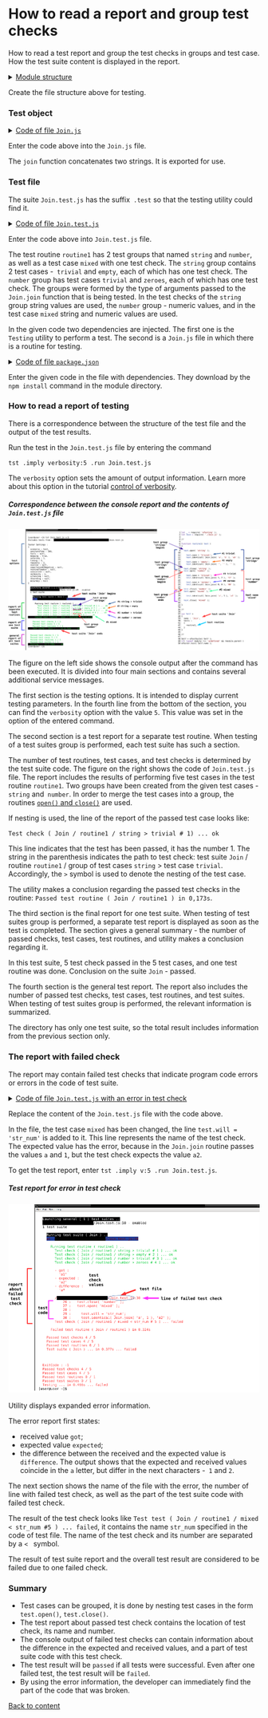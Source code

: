 # How to read a report and group test checks

How to read a test report and group the test checks in groups and test case. How the test suite content is displayed in the report.

<details>
  <summary><u>Module structure</u></summary>

```
report
   ├── Join.js
   ├── Join.test.js
   └── package.json
```

</details>

Create the file structure above for testing.

### Test object

<details>
    <summary><u>Code of file <code>Join.js</code></u></summary>

```js    
module.exports.join = function( a, b )
{
  return String( a ) + String( b );
}
```

</details>

Enter the code above into the `Join.js` file.

The `join` function concatenates two strings. It is exported for use.

### Test file

The suite `Join.test.js` has the suffix` .test` so that the testing utility could find it.

<details>
    <summary><u>Code of file <code>Join.test.js</code></u></summary>

```js    
let _ = require( 'wTesting' );
let Join = require( './Join.js' );

//

function routine1( test )
{

  test.open( 'string' );

    test.case = 'trivial';
    test.identical( Join.join( 'a', 'b' ), 'ab' );

    test.case = 'empty';
    test.identical( Join.join( '', '' ), '' );

  test.close( 'string' );
  test.open( 'number' );

    test.case = 'trivial';
    test.identical( Join.join( 1, 3 ), '13' );

    test.case = 'zeroes';
    test.identical( Join.join( 0, 0 ), '00' );

  test.close( 'number' );
  test.open( 'mixed' );

    test.identical( Join.join( 'a', 1 ), 'a1' );

  test.close( 'mixed' );

}

//

var Self =
{
  name : 'Join',
  tests :
  {
    routine1,
  }
}

//

Self = wTestSuite( Self );
if( typeof module !== 'undefined' && !module.parent )
wTester.test( Self.name );
```

</details>

Enter the code above into `Join.test.js` file.

The test routine `routine1` has 2 test groups that named `string` and `number`, as well as a test case `mixed` with one test check. The `string` group contains 2 test cases -` trivial` and `empty`, each of which has one test check. The `number` group has test cases `trivial` and `zeroes`, each of which has one test check. The groups were formed by the type of arguments passed to the `Join.join` function that is being tested. In the test checks of the `string` group string values are used, the `number` group - numeric values, and in the test case `mixed` string and numeric values are used.

In the given code two dependencies are injected. The first one is the `Testing` utility to perform a test. The second is a `Join.js` file in which there is a routine for testing.

<details>
    <summary><u>Code of file <code>package.json</code></u></summary>

```json    
{
  "dependencies": {
    "wTesting": ""
  }
}
```

</details>

Enter the given code in the file with dependencies. They download by the `npm install` command in the module directory.

### How to read a report of testing

There is a correspondence between the structure of the test file and the output of the test results.

Run the test in the `Join.test.js` file by entering the command

```
tst .imply verbosity:5 .run Join.test.js
```

The `verbosity` option sets the amount of output information. Learn more about this option in the tutorial [control of verbosity](Verbosity.md).

##### Correspondence between the console report and the contents of `Join.test.js` file

![report.png](../../images/report.png)

The figure on the left side shows the console output after the command has been executed. It is divided into four main sections and contains several additional service messages.

The first section is the testing options. It is intended to display current testing parameters. In the fourth line from the bottom of the section, you can find the `verbosity` option with the value `5`. This value was set in the option of the entered command.

The second section is a test report for a separate test routine. When testing of a test suites group is performed, each test suite has such a section.

The number of test routines, test cases, and test checks is determined by the test suite code. The figure on the right shows the code of `Join.test.js` file. The report includes the results of performing five test cases in the test routine `routine1`. Two groups have been created from the given test cases - `string` and` number`. In order to merge the test cases into a group, the routines [`open()` and `close()`](../concept/TestCase.md) are used.

If nesting is used, the line of the report of the passed test case looks like:

```
Test check ( Join / routine1 / string > trivial # 1) ... ok
```

This line indicates that the test has been passed, it has the number 1. The string in the parenthesis indicates the path to test check: test suite `Join` / routine `routine1` / group of test cases `string` > test case `trivial`. Accordingly, the `>` symbol is used to denote the nesting of the test case.

The utility makes a conclusion regarding the passed test checks in the routine: `Passed test routine ( Join / routine1 ) in 0,173s`.

The third section is the final report for one test suite. When testing of test suites group is performed, a separate test report is displayed as soon as the test is completed. The section gives a general summary - the number of passed checks, test cases, test routines, and utility makes a conclusion regarding it.

In this test suite, 5 test check passed in the 5 test cases, and one test routine was done. Conclusion on the suite `Join` - passed.

The fourth section is the general test report. The report also includes the number of passed test checks, test cases, test routines, and test suites. When testing of test suites group is performed, the relevant information is summarized.

The directory has only one test suite, so the total result includes information from the previous section only.

### The report with failed check

The report may contain failed test checks that indicate program code errors or errors in the code of test suite.

<details>
    <summary><u>Code of file <code>Join.test.js</code> with an error in test check</u></summary>

```js    
let _ = require( 'wTesting' );
let Join = require( './Join.js' );

//

function routine1( test )
{

  test.open( 'string' );

    test.case = 'trivial';
    test.identical( Join.join( 'a', 'b' ), 'ab' );

    test.case = 'empty';
    test.identical( Join.join( '', '' ), '' );

  test.close( 'string' );
  test.open( 'number' );

    test.case = 'trivial';
    test.identical( Join.join( 1, 3 ), '13' );

    test.case = 'zeroes';
    test.identical( Join.join( 0, 0 ), '00' );

  test.close( 'number' );
  test.open( 'mixed' );

    test.will = 'str_num';
    test.identical( Join.join( 'a', 1 ), 'a2' );

  test.close( 'mixed' );

}

//

var Self =
{
  name : 'Join',
  tests :
  {
    routine1,
  }
}

//

Self = wTestSuite( Self );
if( typeof module !== 'undefined' && !module.parent )
wTester.test( Self.name );
```

</details>

Replace the content of the `Join.test.js` file with the code above.

In the file, the test case `mixed` has been changed, the line `test.will = 'str_num'` is added to it. This line represents the name of the test check. The expected value has the error, because in the `Join.join` routine passes the values `a` and `1`, but the test check expects the value `a2`.

To get the test report, enter `tst .imply v:5 .run Join.test.js`.

##### Test report for error in test check

![report2.png](../../images/report2.png)

Utility displays expanded error information.

The error report first states:
- received value `got`;
- expected value `expected`;
- the difference between the received and the expected value is `difference`.
The output shows that the expected and received values coincide in the `a` letter, but differ in the next characters -` 1` and `2`.

The next section shows the name of the file with the error, the number of line with failed test check, as well as the part of the test suite code with failed test check.

The result of the test check looks like `Test test ( Join / routine1 / mixed < str_num #5 ) ... failed`, it contains the name `str_num` specified in the code of test file. The name of the test check and its number are separated by a `< ` symbol.

The result of test suite report and the overall test result are considered to be failed due to one failed check.

### Summary

- Test cases can be grouped, it is done by nesting test cases in the form `test.open()`, `test.close()`.
- The test report about passed test check contains the location of test check, its name and number.
- The console output of failed test checks can contain information about the difference in the expected and received values, and a part of test suite code with this test check.
- The test result will be `passed` if all tests were successful. Even after one failed test, the test result will be `failed`.
- By using the error information, the developer can immediately find the part of the code that was broken.

[Back to content](../README.md#Tutorials)
